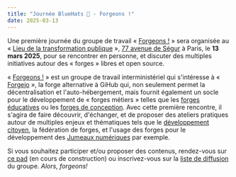 ```yaml
---
title: "Journée BlueHats 🧢 - Forgeons !"
date: 2025-03-13
---
```


Une première journée du groupe de travail « [Forgeons
!](https://forgeons.org) » sera organisée au « [Lieu de la
transformation
publique](https://www.modernisation.gouv.fr/accompagner-les-administrations/laboratoires-interministeriels-dinnovation/lieu-de-la)
», [77 avenue de Ségur](https://www.openstreetmap.org/node/9825094308) à
Paris, le **13 mars 2025**, pour se rencontrer en personne, et discuter
des multiples initiatives autour des « forges » libres et open source.

« [Forgeons !](https://forgeons.org) » est un groupe de travail
interministériel qui s\'intéresse à « [Forgejo](https://forgejo.org/) »,
la forge alternative à GiHub qui, non seulement permet la
décentralisation et l\'auto-hébergement, mais fournit également un socle
pour le développement de « forges métiers » telles que les [forges
éducatives](https://forgeons.org/interface.html) ou les [forges de
conception](https://gitaec.org). Avec cette première rencontre, il
s\'agira de faire découvrir, d\'échanger, et de proposer des ateliers
pratiques autour de multiples enjeux et thématiques tels que le
[développement citoyen](https://coding.social/), la fédération de
forges, et l\'usage des forges pour le développement des [Jumeaux
numériques](https://fr.wikipedia.org/wiki/Jumeau_num%C3%A9rique) par
exemple.

Si vous souhaitez participer et/ou proposer des contenus, rendez-vous
sur [ce pad](https://pad.numerique.gouv.fr/2Tg1fEupSi6k55xuXtfrzA#) (en
cours de construction) ou inscrivez-vous sur la [liste de
diffusion](https://framagroupes.org/sympa/info/forgeons) du groupe.
*Alors, forgeons!*

